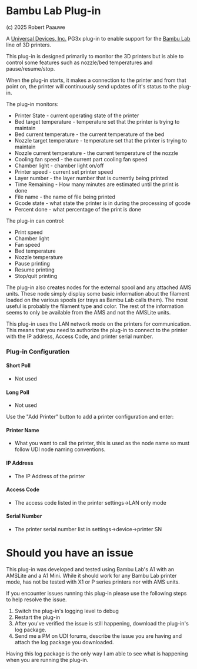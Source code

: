 
# Bambu Lab Plug-in
(c) 2025 Robert Paauwe

A [Universal Devices, Inc.](https://www.universal-devices.com/residential/ISY)
PG3x plug-in to enable support for the [Bambu Lab](https://www.bambulab.com)
line of 3D printers.

This plug-in is designed primarily to monitor the 3D printers but is able to 
control some features such as nozzle/bed temperatures and pause/resume/stop.

When the plug-in starts, it makes a connection to the printer and from that
point on, the printer will continuously send updates of it's status to the
plug-in.

The plug-in monitors:
* Printer State - current operating state of the printer
* Bed target temperature - temperature set that the printer is trying to maintain
* Bed current temperature - the current temperature of the bed
* Nozzle target temperature - temperature set that the printer is trying to maintain
* Nozzle current temperature - the current temperature of the nozzle
* Cooling fan speed - the current part cooling fan speed
* Chamber light - chamber light on/off
* Printer speed - current set printer speed
* Layer number - the layer number that is currently being printed
* Time Remaining - How many minutes are estimated until the print is done
* File name - the name of file being printed
* Gcode state - what state the printer is in during the processing of gcode
* Percent done - what percentage of the print is done

The plug-in can control:
* Print speed
* Chamber light
* Fan speed
* Bed temperature
* Nozzle temperature
* Pause printing
* Resume printing
* Stop/quit printing

The plug-in also creates nodes for the external spool and any attached AMS
units.  These node simply display some basic information about the filament
loaded on the various spools (or trays as Bambu Lab calls them). The most
useful is probably the filament type and color.  The rest of the information
seems to only be available from the AMS and not the AMSLite units.

This plug-in uses the LAN network mode on the printers for communication.
This means that you need to authorize the plug-in to connect to the 
printer with the IP address, Access Code, and printer serial number.

### Plug-in Configuration

#### Short Poll
   * Not used
#### Long Poll
   * Not used

Use the "Add Printer" button to add a printer configuration and enter:
#### Printer Name 
   * What you want to call the printer, this is used as the node name so must follow UDI node naming conventions.
#### IP Address
   * The IP Address of the printer
#### Access Code
   * The access code listed in the printer settings->LAN only mode
#### Serial Number
   * The printer serial number list in settings->device->printer SN


# Should you have an issue
This plug-in was developed and tested using Bambu Lab's A1 with an
AMSLite and a A1 Mini.  While it should work for any Bambu Lab printer
mode, has not be tested with X1 or P series printers nor with AMS units.

If you encounter issues running this plug-in please use the following
steps to help resolve the issue.

1) Switch the plug-in's logging level to debug
2) Restart the plug-in
3) After you've verified the issue is still happening, download the plug-in's log package.
4) Send me a PM on UDI forums, describe the issue you are having and attach the log package you downloaded.

Having this log package is the only way I am able to see what is happening
when you are running the plug-in.
